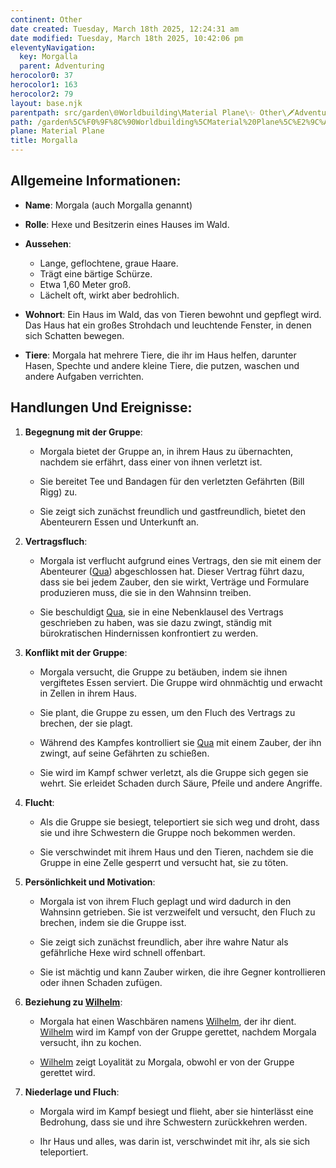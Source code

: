 ```yaml
---
continent: Other
date created: Tuesday, March 18th 2025, 12:24:31 am
date modified: Tuesday, March 18th 2025, 10:42:06 pm
eleventyNavigation:
  key: Morgalla
  parent: Adventuring
herocolor0: 37
herocolor1: 163
herocolor2: 79
layout: base.njk
parentpath: src/garden\🌐Worldbuilding\Material Plane\✨ Other\🗡️Adventuring/Adventuring.md
path: /garden%5C%F0%9F%8C%90Worldbuilding%5CMaterial%20Plane%5C%E2%9C%A8%20Other%5C%F0%9F%97%A1%EF%B8%8FAdventuring%5CVerinox%5CNPCs/Morgalla/
plane: Material Plane
title: Morgalla
---
```


## Allgemeine Informationen:

- **Name**: Morgala (auch Morgalla genannt)
- **Rolle**: Hexe und Besitzerin eines Hauses im Wald.
- **Aussehen**:
	- Lange, geflochtene, graue Haare.
	- Trägt eine bärtige Schürze.        
	- Etwa 1,60 Meter groß.        
	- Lächelt oft, wirkt aber bedrohlich.
		
- **Wohnort**: Ein Haus im Wald, das von Tieren bewohnt und gepflegt wird. Das Haus hat ein großes Strohdach und leuchtende Fenster, in denen sich Schatten bewegen.
	
- **Tiere**: Morgala hat mehrere Tiere, die ihr im Haus helfen, darunter Hasen, Spechte und andere kleine Tiere, die putzen, waschen und andere Aufgaben verrichten.
## Handlungen Und Ereignisse:

1. **Begegnung mit der Gruppe**:
	
	- Morgala bietet der Gruppe an, in ihrem Haus zu übernachten, nachdem sie erfährt, dass einer von ihnen verletzt ist.
		
	- Sie bereitet Tee und Bandagen für den verletzten Gefährten (Bill Rigg) zu.
		
	- Sie zeigt sich zunächst freundlich und gastfreundlich, bietet den Abenteurern Essen und Unterkunft an.
		
2. **Vertragsfluch**:
	
	- Morgala ist verflucht aufgrund eines Vertrags, den sie mit einem der Abenteurer ([Qua](/garden/%F0%9F%8C%90Worldbuilding/Material%20Plane/%E2%9C%A8%20Other/%F0%9F%97%A1%EF%B8%8FAdventuring/Verinox/PCs/Qua)) abgeschlossen hat. Dieser Vertrag führt dazu, dass sie bei jedem Zauber, den sie wirkt, Verträge und Formulare produzieren muss, die sie in den Wahnsinn treiben.
		
	- Sie beschuldigt [Qua](/garden/%F0%9F%8C%90Worldbuilding/Material%20Plane/%E2%9C%A8%20Other/%F0%9F%97%A1%EF%B8%8FAdventuring/Verinox/PCs/Qua), sie in eine Nebenklausel des Vertrags geschrieben zu haben, was sie dazu zwingt, ständig mit bürokratischen Hindernissen konfrontiert zu werden.
		
3. **Konflikt mit der Gruppe**:
	
	- Morgala versucht, die Gruppe zu betäuben, indem sie ihnen vergiftetes Essen serviert. Die Gruppe wird ohnmächtig und erwacht in Zellen in ihrem Haus.
		
	- Sie plant, die Gruppe zu essen, um den Fluch des Vertrags zu brechen, der sie plagt.
		
	- Während des Kampfes kontrolliert sie [Qua](/garden/%F0%9F%8C%90Worldbuilding/Material%20Plane/%E2%9C%A8%20Other/%F0%9F%97%A1%EF%B8%8FAdventuring/Verinox/PCs/Qua) mit einem Zauber, der ihn zwingt, auf seine Gefährten zu schießen.
		
	- Sie wird im Kampf schwer verletzt, als die Gruppe sich gegen sie wehrt. Sie erleidet Schaden durch Säure, Pfeile und andere Angriffe.
		
4. **Flucht**:
	
	- Als die Gruppe sie besiegt, teleportiert sie sich weg und droht, dass sie und ihre Schwestern die Gruppe noch bekommen werden.
		
	- Sie verschwindet mit ihrem Haus und den Tieren, nachdem sie die Gruppe in eine Zelle gesperrt und versucht hat, sie zu töten.
		
5. **Persönlichkeit und Motivation**:
	
	- Morgala ist von ihrem Fluch geplagt und wird dadurch in den Wahnsinn getrieben. Sie ist verzweifelt und versucht, den Fluch zu brechen, indem sie die Gruppe isst.
		
	- Sie zeigt sich zunächst freundlich, aber ihre wahre Natur als gefährliche Hexe wird schnell offenbart.
		
	- Sie ist mächtig und kann Zauber wirken, die ihre Gegner kontrollieren oder ihnen Schaden zufügen.
		
6. **Beziehung zu [Wilhelm](/garden/%F0%9F%8C%90Worldbuilding/Material%20Plane/%E2%9C%A8%20Other/%F0%9F%97%A1%EF%B8%8FAdventuring/Verinox/NPCs/Wilhelm)**:
	
	- Morgala hat einen Waschbären namens [Wilhelm](/garden/%F0%9F%8C%90Worldbuilding/Material%20Plane/%E2%9C%A8%20Other/%F0%9F%97%A1%EF%B8%8FAdventuring/Verinox/NPCs/Wilhelm), der ihr dient. [Wilhelm](/garden/%F0%9F%8C%90Worldbuilding/Material%20Plane/%E2%9C%A8%20Other/%F0%9F%97%A1%EF%B8%8FAdventuring/Verinox/NPCs/Wilhelm) wird im Kampf von der Gruppe gerettet, nachdem Morgala versucht, ihn zu kochen.
		
	- [Wilhelm](/garden/%F0%9F%8C%90Worldbuilding/Material%20Plane/%E2%9C%A8%20Other/%F0%9F%97%A1%EF%B8%8FAdventuring/Verinox/NPCs/Wilhelm) zeigt Loyalität zu Morgala, obwohl er von der Gruppe gerettet wird.
		
7. **Niederlage und Fluch**:
	
	- Morgala wird im Kampf besiegt und flieht, aber sie hinterlässt eine Bedrohung, dass sie und ihre Schwestern zurückkehren werden.
		
	- Ihr Haus und alles, was darin ist, verschwindet mit ihr, als sie sich teleportiert.